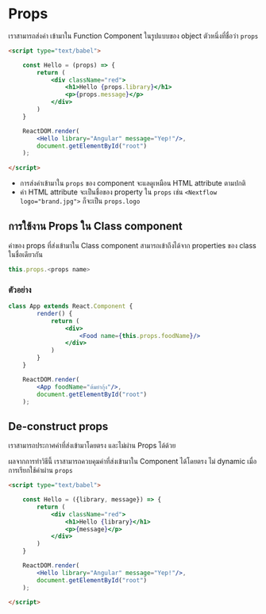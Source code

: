 
# Props

เราสามารถส่งค่า เข้ามาใน Function Component ในรูปแบบของ object ตัวหนึ่งที่ชื่อว่า `props` 

```html
<script type="text/babel">

    const Hello = (props) => {
        return (
            <div className="red">
                <h1>Hello {props.library}</h1>
                <p>{props.message}</p>
            </div>
        )
    }

    ReactDOM.render(
        <Hello library="Angular" message="Yep!"/>,
        document.getElementById("root")
    );
    
</script>
```

- การส่งค่าเข้ามาใน `props` ของ component จะแลดูเหมือน HTML attribute ตามปกติ
- ค่า HTML attribute จะเป็นชื่อของ property ใน `props` เช่น `<Nextflow logo="brand.jpg">` ก็จะเป็น `props.logo` 

## การใช้งาน Props ใน Class component

ค่าของ props ที่ส่งเข้ามาใน Class component สามารถเข้าถึงได้จาก properties ของ class ในชื่อเดียวกัน

```js
this.props.<props name>
```

### ตัวอย่าง

```jsx
class App extends React.Component {
        render() {
            return (
                <div>
                    <Food name={this.props.foodName}/>
                </div>
            )
        }
    }

    ReactDOM.render(
        <App foodName="ต้มยำกุ้ง"/>,
        document.getElementById("root")
    );
```

## De-construct props

เราสามารถประกาศค่าที่ส่งเข้ามาโดยตรง และไม่ผ่าน Props ได้ด้วย 

ผลจากการทำวิธีนี้ เราสามารถควบคุมค่าที่ส่งเข้ามาใน Component ได้โดยตรง ไม่ dynamic เมื่อการเรียกใช้ค่าผ่าน `props`

```html
<script type="text/babel">

    const Hello = ({library, message}) => {
        return (
            <div className="red">
                <h1>Hello {library}</h1>
                <p>{message}</p>
            </div>
        )
    }

    ReactDOM.render(
        <Hello library="Angular" message="Yep!"/>,
        document.getElementById("root")
    );
    
</script>
```


